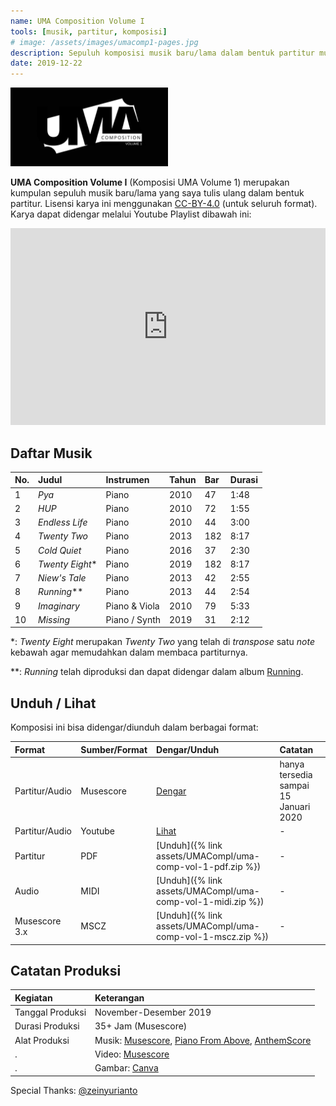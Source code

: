 ```yaml
---
name: UMA Composition Volume I
tools: [musik, partitur, komposisi]
# image: /assets/images/umacomp1-pages.jpg
description: Sepuluh komposisi musik baru/lama dalam bentuk partitur musik.
date: 2019-12-22
---
```


<img src="https://github.com/taruma/taruma.github.io/blob/master/assets/images/umacomp1-pages.jpg?raw=true" class="figure-img img-fluid rounded" height="50%" width="50%" alt="UMA Composition Volume I">

__UMA Composition Volume I__ (Komposisi UMA Volume 1) merupakan kumpulan sepuluh musik baru/lama yang saya tulis ulang dalam bentuk partitur. Lisensi karya ini menggunakan [CC-BY-4.0](https://creativecommons.org/licenses/by/4.0/) (untuk seluruh format). Karya dapat didengar melalui Youtube Playlist dibawah ini: 

<iframe width="100%" height="315" src="https://www.youtube.com/embed/videoseries?list=PLEpyefiQIAJppGv847HkJHszzYHxaI6Y2" frameborder="0" allow="accelerometer; autoplay; encrypted-media; gyroscope; picture-in-picture" allowfullscreen></iframe>

## Daftar Musik

No. | Judul | Instrumen | Tahun | Bar | Durasi
:- | :- | :- | :- | :- | :-
1 | _Pya_ | Piano | 2010 | 47 | 1:48
2 | _HUP_ | Piano | 2010 | 72 | 1:55
3 | _Endless Life_ | Piano | 2010 | 44 | 3:00
4 | _Twenty Two_ | Piano | 2013 | 182 | 8:17
5 | _Cold Quiet_ | Piano | 2016 | 37 | 2:30
6 | _Twenty Eight_* | Piano | 2019 | 182 | 8:17
7 | _Niew's Tale_ | Piano | 2013 | 42 | 2:55
8 | _Running_** | Piano | 2013 | 44 | 2:54
9 | _Imaginary_ | Piano & Viola | 2010 | 79 | 5:33
10 | _Missing_ | Piano / Synth | 2019 | 31 | 2:12

*: _Twenty Eight_ merupakan _Twenty Two_ yang telah di _transpose_ satu _note_ kebawah agar memudahkan dalam membaca partiturnya.

**: _Running_ telah diproduksi dan dapat didengar dalam album [Running](https://open.spotify.com/album/5XftxGYlElPdzKchBRba3A?si=8LMVjXkQRtaTfeWW3RLtog). 

## Unduh / Lihat

Komposisi ini bisa didengar/diunduh dalam berbagai format:

Format | Sumber/Format | Dengar/Unduh | Catatan
:- | :- | :- | :-
Partitur/Audio | Musescore | [Dengar](https://musescore.com/user/430006/sets/5101177) | hanya tersedia sampai 15 Januari 2020
Partitur/Audio | Youtube | [Lihat](https://www.youtube.com/playlist?list=PLEpyefiQIAJppGv847HkJHszzYHxaI6Y2) | -
Partitur | PDF | [Unduh]({% link assets/UMACompI/uma-comp-vol-1-pdf.zip %}) | -
Audio | MIDI | [Unduh]({% link assets/UMACompI/uma-comp-vol-1-midi.zip %}) | -
Musescore 3.x | MSCZ | [Unduh]({% link assets/UMACompI/uma-comp-vol-1-mscz.zip %}) | - 

## Catatan Produksi

Kegiatan | Keterangan
:- | :-
Tanggal Produksi | November-Desember 2019
Durasi Produksi | 35+ Jam (Musescore)
Alat Produksi | Musik: [Musescore](https://musescore.org/en), [Piano From Above](https://github.com/brian-pantano/PianoFromAbove), [AnthemScore](https://www.lunaverus.com/)
. | Video: [Musescore](https://musescore.org/en)
. | Gambar: [Canva](https://www.canva.com/)

Special Thanks: [@zeinyurianto](https://www.instagram.com/zeinyurianto/)